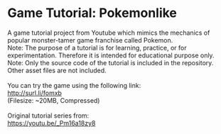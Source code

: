 # Game Tutorial: Pokemonlike
A game tutorial project from Youtube which mimics the mechanics of popular monster-tamer game franchise called Pokemon.<br/>
Note: The purpose of a tutorial is for learning, practice, or for experimentation. Therefore it is intended for educational purpose only.<br/>
Note: Only the source code of the tutorial is included in the repository. Other asset files are not included.<br/>
<br/>
You can try the game using the following link:<br/>
http://surl.li/fomxb<br/>
(Filesize: ~20MB, Compressed)<br/>
<br/>
Original tutorial series from:<br/>
https://youtu.be/_Pm16a18zy8<br/>
